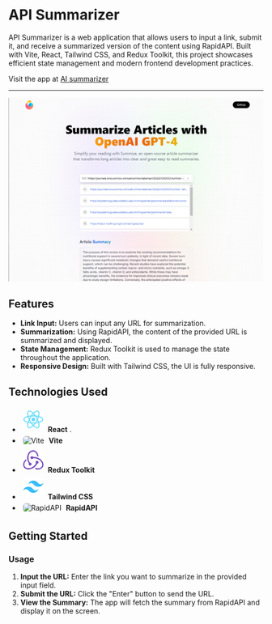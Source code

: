 # API Summarizer

API Summarizer is a web application that allows users to input a link, submit it, and receive a summarized version of the content using RapidAPI. Built with Vite, React, Tailwind CSS, and Redux Toolkit, this project showcases efficient state management and modern frontend development practices.

Visit the app at [AI summarizer](https://elaborate-cuchufli-4b8c7a.netlify.app/)

---

![API Summarizer](./src/assets/screenShot.png)

## Features

- **Link Input:** Users can input any URL for summarization.
- **Summarization:** Using RapidAPI, the content of the provided URL is summarized and displayed.
- **State Management:** Redux Toolkit is used to manage the state throughout the application.
- **Responsive Design:** Built with Tailwind CSS, the UI is fully responsive.

## Technologies Used

- <img src="https://raw.githubusercontent.com/devicons/devicon/master/icons/react/react-original.svg" alt="React" width="40" height="40" style="border-radius: 10px; padding: 5px;" /> **React** .
- <img src="https://upload.wikimedia.org/wikipedia/commons/f/f1/Vitejs-logo.svg" alt="Vite" width="40" height="40" style="border-radius: 10px; padding: 5px;" /> **Vite**
- <img src="https://raw.githubusercontent.com/devicons/devicon/master/icons/redux/redux-original.svg" alt="Redux" width="40" height="40" style="border-radius: 10px; padding: 5px;" /> **Redux Toolkit**
- <img src="https://raw.githubusercontent.com/devicons/devicon/master/icons/tailwindcss/tailwindcss-plain.svg" alt="Tailwind CSS" width="40" height="40" style="border-radius: 10px; padding: 5px;" /> **Tailwind CSS**
- <img src="https://rapidapi.com/static-assets/images/rapidapi-dark-logo.2872e8edb1b69bdb73f6242a1e1b348d.svg" alt="RapidAPI" width="40" height="40" style="border-radius: 10px; padding: 5px;" /> **RapidAPI**

## Getting Started

### Usage

1. **Input the URL:** Enter the link you want to summarize in the provided input field.
2. **Submit the URL:** Click the "Enter" button to send the URL.
3. **View the Summary:** The app will fetch the summary from RapidAPI and display it on the screen.


